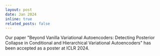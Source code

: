 ```yaml
---
layout: post
date: Jan 2024
inline: true
related_posts: false
---
```


Our paper "Beyond Vanilla Variational Autoencoders: Detecting Posterior Collapse in Conditional and Hierarchical Variational Autoencoders" has been accepted as a poster at ICLR 2024.

